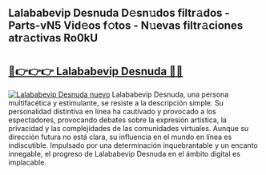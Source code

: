 ## Lalababevip Desnuda D𝚎sn𝚞dos filtr𝚊dos - Parts-vN5 Vid𝚎os f𝚘tos - N𝚞evas filtr𝚊ciones atr𝚊ctivas Ro0kU

# <h2><a href="http://mbdwwmw.tromn.icu/?c=Lalababevip+Desnuda">🔗👉👉👉 Lalababevip Desnuda 🔗🔗</a></h2>

[![Lalababevip Desnuda nuevo](https://i.imgur.com/pEAQMta.gif)](http://mbdwwmw.tromn.icu/?c=Lalababevip+Desnuda)
Lalababevip Desnuda, una persona multifacética y estimulante, se resiste a la descripción simple. Su personalidad distintiva en línea ha cautivado y provocado a los espectadores, provocando debates sobre la expresión artística, la privacidad y las complejidades de las comunidades virtuales. Aunque su dirección futura no está clara, su influencia en el mundo en línea es indiscutible. Impulsado por una determinación inquebrantable y un encanto innegable, el progreso de Lalababevip Desnuda en el ámbito digital es implacable.
